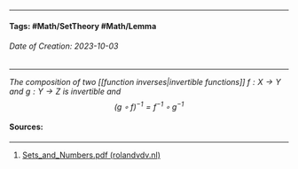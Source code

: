 __________________________________________________________________________
#### **Tags:** #Math/SetTheory #Math/Lemma 
###### *Date of Creation: 2023-10-03*
__________________________________________________________________________

*The composition of two [[function inverses|invertible functions]] $f : X \rightarrow Y$ and $g: Y \rightarrow Z$ is invertible and $$(g \circ f)^{-1} = f^{-1} \circ g^{-1}$$*

#### Sources:
__________________________________________________________________________
1. [Sets_and_Numbers.pdf (rolandvdv.nl)](https://www.rolandvdv.nl/Sets_and_Numbers.pdf)